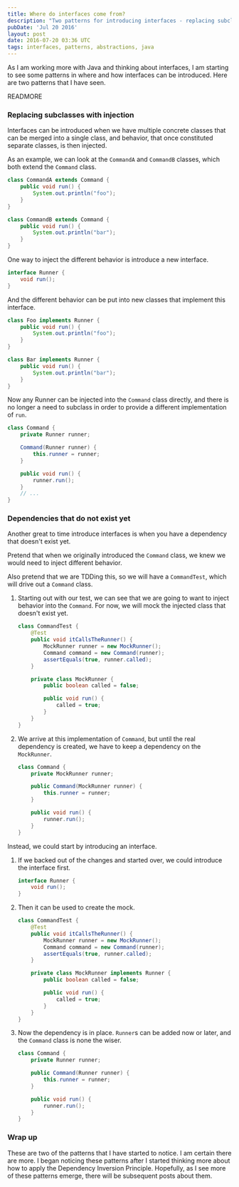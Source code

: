 ```yaml
---
title: Where do interfaces come from?
description: "Two patterns for introducing interfaces - replacing subclasses with injection and creating dependencies that don't exist yet."
pubDate: 'Jul 20 2016'
layout: post
date: 2016-07-20 03:36 UTC
tags: interfaces, patterns, abstractions, java
---
```


As I am working more with Java and thinking about interfaces, I am starting to see some patterns in where and how interfaces can be introduced. Here are two patterns that I have seen.

READMORE

### Replacing subclasses with injection

Interfaces can be introduced when we have multiple concrete classes that can be merged into a single class, and behavior, that once constituted separate classes, is then injected.

As an example, we can look at the `CommandA` and `CommandB` classes, which both extend the `Command` class.

```java
class CommandA extends Command {
    public void run() {
        System.out.println("foo");
    }
}

class CommandB extends Command {
    public void run() {
        System.out.println("bar");
    }
}
```

One way to inject the different behavior is introduce a new interface.

```java
interface Runner {
    void run();
}
```

And the different behavior can be put into new classes that implement this interface.

```java
class Foo implements Runner {
    public void run() {
        System.out.println("foo");
    }
}

class Bar implements Runner {
    public void run() {
        System.out.println("bar");
    }
}
```

Now any Runner can be injected into the `Command` class directly, and there is no longer a need to subclass in order to provide a different implementation of `run`.

```java
class Command {
    private Runner runner;

    Command(Runner runner) {
        this.runner = runner;
    }

    public void run() {
        runner.run();
    }
    // ...
}
```

### Dependencies that do not exist yet

Another great to time introduce interfaces is when you have a dependency that doesn't exist yet.

Pretend that when we originally introduced the `Command` class, we knew we would need to inject different behavior.

Also pretend that we are TDDing this, so we will have a `CommandTest`, which will drive out a `Command` class.


1. Starting out with our test, we can see that we are going to want to inject behavior into the `Command`. For now, we will mock the injected class that doesn't exist yet.

    ```java
    class CommandTest {
        @Test
        public void itCallsTheRunner() {
            MockRunner runner = new MockRunner();
            Command command = new Command(runner);
            assertEquals(true, runner.called);
        }

        private class MockRunner {
            public boolean called = false;

            public void run() {
                called = true;
            }
        }
    }
    ```

2. We arrive at this implementation of `Command`, but until the real dependency is created, we have to keep a dependency on the `MockRunner`.

    ```java
    class Command {
        private MockRunner runner;

        public Command(MockRunner runner) {
            this.runner = runner;
        }

        public void run() {
            runner.run();
        }
    }
    ```

Instead, we could start by introducing an interface.

1. If we backed out of the changes and started over, we could introduce the interface first.

    ```java
    interface Runner {
        void run();
    }
    ```

2. Then it can be used to create the mock.

    ```java
    class CommandTest {
        @Test
        public void itCallsTheRunner() {
            MockRunner runner = new MockRunner();
            Command command = new Command(runner);
            assertEquals(true, runner.called);
        }

        private class MockRunner implements Runner {
            public boolean called = false;

            public void run() {
                called = true;
            }
        }
    }
    ```

3. Now the dependency is in place. `Runner`s can be added now or later, and the `Command` class is none the wiser.

    ```java
    class Command {
        private Runner runner;

        public Command(Runner runner) {
            this.runner = runner;
        }

        public void run() {
            runner.run();
        }
    }
    ```

### Wrap up

These are two of the patterns that I have started to notice. I am certain there are more. I began noticing these patterns after I started thinking more about how to apply the Dependency Inversion Principle. Hopefully, as I see more of these patterns emerge, there will be subsequent posts about them.
